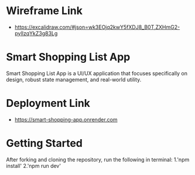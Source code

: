 # Wireframe Link
- https://excalidraw.com/#json=wk3EOjq2kwY5fXDJ8_B0T,ZXHmG2-pylIzqYkZ3g83Lg


# Smart Shopping List App
Smart Shopping List App is a UI/UX application that focuses specifically on design, robust state management, and real-world utility. 

# Deployment Link
- https://smart-shopping-app.onrender.com

# Getting Started
After forking and cloning the repository, run the following in terminal:
1.'npm install'
2.'npm run dev'